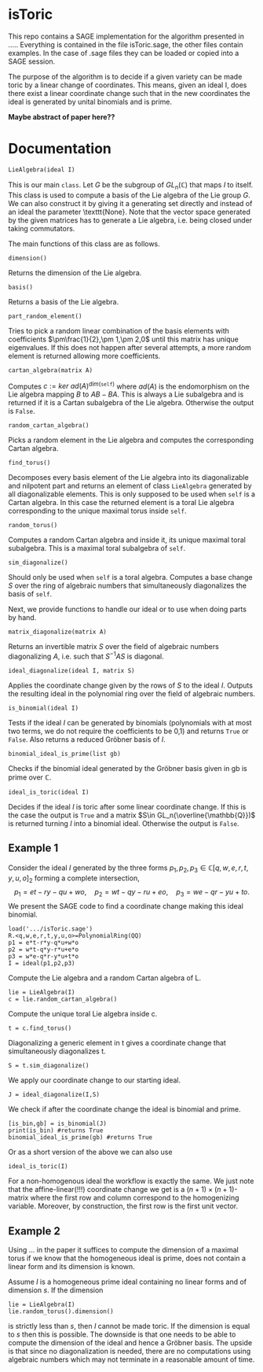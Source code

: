# isToric

This repo contains a SAGE implementation for the algorithm presented in .....
Everything is contained in the file isToric.sage, the other files contain examples.
In the case of .sage files they can be loaded or copied into a SAGE session.


The purpose of the algorithm is to decide if a given variety can be made toric by a linear change of coordinates.
This means, given an ideal I, does there exist a linear coordinate change such that in the new coordinates the ideal is generated by unital binomials and is prime.

**Maybe abstract of paper here??**

# Documentation

```LieAlgebra(ideal I)```

This is our main $\texttt{class}$. Let $G$ be the subgroup of $GL_n(\mathbb{C})$ that maps $I$ to itself. This class is used to compute a basis of the Lie algebra of the Lie group $G$.
We can also construct it by giving it a generating set directly and instead of an ideal the parameter \texttt{None}. 
Note that the vector space generated by the given matrices has to generate a Lie algebra, i.e. being closed under taking commutators.

The main functions of this class are as follows.

```dimension()```

Returns the dimension of the Lie algebra.

```basis()```

Returns a basis of the Lie algebra.

```part_random_element()```

Tries to pick a random linear combination of the basis elements with coefficients $\pm\frac{1}{2},\pm 1,\pm 2,0$ until this matrix has unique eigenvalues. 
If this does not happen after several attempts, a more random element is returned allowing more coefficients.


```cartan_algebra(matrix A)```

Computes $c := ker\ ad(A)^{dim (\texttt{self})}$ where $ad(A)$ is the endomorphism on the Lie algebra mapping $B$ to $AB-BA$. 
This is always a Lie subalgebra and is returned if it is a Cartan subalgebra of the Lie algebra. Otherwise the output is $\texttt{False}$.

```random_cartan_algebra()```

Picks a random element in the Lie algebra and computes the corresponding Cartan algebra.

```find_torus()```

Decomposes every basis element of the Lie algebra into its diagonalizable and nilpotent part and returns an element of class $\texttt{LieAlgebra}$ generated by all diagonalizable elements.
This is only supposed to be used when $\texttt{self}$ is a Cartan algebra. In this case the returned element is a toral Lie algebra corresponding to the unique maximal torus inside $\texttt{self}$.

```random_torus()```

Computes a random Cartan algebra and inside it, its unique maximal toral subalgebra. This is a maximal toral subalgebra of $\texttt{self}$.

```sim_diagonalize()```

Should only be used when $\texttt{self}$ is a toral algebra. Computes a base change $S$ over the ring of algebraic numbers that simultaneously diagonalizes the basis of $\texttt{self}$.


Next, we provide functions to handle our ideal or to use when doing parts by hand.


```matrix_diagonalize(matrix A)```

Returns an invertible matrix $S$ over the field of algebraic numbers diagonalizing $A$, i.e. such that $S^{-1}AS$ is diagonal.

```ideal_diagonalize(ideal I, matrix S)```

Applies the coordinate change given by the rows of $S$ to the ideal $I$.
Outputs the resulting ideal in the polynomial ring over the field of algebraic numbers.

```is_binomial(ideal I)```

Tests if the ideal $I$ can be generated by binomials (polynomials with at most two terms, we do not require the coefficients to be 0,1) and returns $\texttt{True}$ or $\texttt{False}$. 
Also returns a reduced Gröbner basis of $I$.

```binomial_ideal_is_prime(list gb)```

Checks if the binomial ideal generated by the Gröbner basis given in gb is prime over $\mathbb{C}$.


```ideal_is_toric(ideal I)```

Decides if the ideal $I$ is toric after some linear coordinate change. If this is the case the output is $\texttt{True}$ and a matrix $S\in GL_n(\overline{\mathbb{Q}})$ is returned turning $I$ into a binomial ideal. Otherwise the output is $\texttt{False}$.

  ## Example 1
  
  Consider the ideal $I$ generated by the three forms $p_1,p_2,p_3\in\mathbb{C}[q,w,e,r,t,y,u,o]_2$
  forming a complete intersection,
  $$p_1=e t - r y - q u + w o,\quad p_2=w t - q y - r u + e o,\quad p_3=w e - q r - y u + t o. $$
  We present the SAGE code to find a coordinate change making this ideal binomial.
  


```
load('.../isToric.sage')
R.<q,w,e,r,t,y,u,o>=PolynomialRing(QQ)
p1 = e*t-r*y-q*u+w*o
p2 = w*t-q*y-r*u+e*o
p3 = w*e-q*r-y*u+t*o
I = ideal(p1,p2,p3)
```
Compute the Lie algebra and a random Cartan algebra of L.
```
lie = LieAlgebra(I)
c = lie.random_cartan_algebra()
```
Compute the unique toral Lie algebra inside c.
```
t = c.find_torus()
```
Diagonalizing a generic element in t gives a coordinate change that simultaneously diagonalizes t.
```
S = t.sim_diagonalize()
```

We apply our coordinate change to our starting ideal.
```
J = ideal_diagonalize(I,S)
```

We check if after the coordinate change the ideal is binomial and prime.
```
[is_bin,gb] = is_binomial(J)
print(is_bin) #returns True
binomial_ideal_is_prime(gb) #returns True
```
Or as a short version of the above we can also use
 
```
ideal_is_toric(I)
```

For a non-homogenous ideal the workflow is exactly the same. We just note that the affine-linear(!!!) coordinate change we get is a $(n+1) \times (n+1)$-matrix 
where the first row and column correspond to the homogenizing variable. Moreover, by construction, the first row is the first unit vector.

  ## Example 2

Using ... in the paper it suffices to compute the dimension of a maximal torus if we know that the homogeneous ideal is prime, does not contain a linear form and its dimension is known.

Assume $I$ is a homogeneous prime ideal containing no linear forms and of dimension $s$.
If the dimension
```
lie = LieAlgebra(I)
lie.random_torus().dimension()
```
is strictly less than $s$, then $I$ cannot be made toric. If the dimension is equal to $s$ then this is possible.
The downside is that one needs to be able to compute the dimension of the ideal and hence a Gröbner basis.
The upside is that since no diagonalization is needed, there are no computations using algebraic numbers which may not terminate in a reasonable amount of time.

